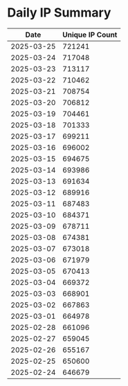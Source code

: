 # Daily IP Summary
| Date | Unique IP Count |
|----|----|
| 2025-03-25 | 721241 |
| 2025-03-24 | 717048 |
| 2025-03-23 | 713117 |
| 2025-03-22 | 710462 |
| 2025-03-21 | 708754 |
| 2025-03-20 | 706812 |
| 2025-03-19 | 704461 |
| 2025-03-18 | 701333 |
| 2025-03-17 | 699211 |
| 2025-03-16 | 696002 |
| 2025-03-15 | 694675 |
| 2025-03-14 | 693986 |
| 2025-03-13 | 691634 |
| 2025-03-12 | 689916 |
| 2025-03-11 | 687483 |
| 2025-03-10 | 684371 |
| 2025-03-09 | 678711 |
| 2025-03-08 | 674381 |
| 2025-03-07 | 673018 |
| 2025-03-06 | 671979 |
| 2025-03-05 | 670413 |
| 2025-03-04 | 669372 |
| 2025-03-03 | 668901 |
| 2025-03-02 | 667863 |
| 2025-03-01 | 664978 |
| 2025-02-28 | 661096 |
| 2025-02-27 | 659045 |
| 2025-02-26 | 655167 |
| 2025-02-25 | 650600 |
| 2025-02-24 | 646679 |